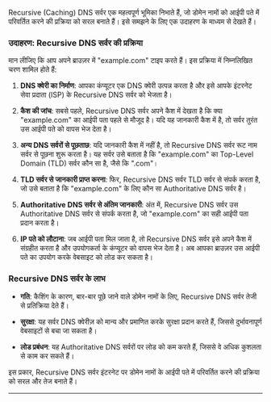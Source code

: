 
Recursive (Caching) DNS सर्वर एक महत्वपूर्ण भूमिका निभाते हैं, जो डोमेन नामों को आईपी पते में परिवर्तित करने की प्रक्रिया को सरल बनाते हैं। इसे समझने के लिए एक उदाहरण के माध्यम से देखते हैं।

### उदाहरण: Recursive DNS सर्वर की प्रक्रिया

मान लीजिए कि आप अपने ब्राउज़र में "example.com" टाइप करते हैं। इस प्रक्रिया में निम्नलिखित चरण शामिल होते हैं:

1. **DNS क्वेरी का निर्माण**: आपका कंप्यूटर एक DNS क्वेरी उत्पन्न करता है और इसे आपके इंटरनेट सेवा प्रदाता (ISP) के Recursive DNS सर्वर को भेजता है।

2. **कैश की जांच**: सबसे पहले, Recursive DNS सर्वर अपने कैश में देखता है कि क्या "example.com" का आईपी पता पहले से मौजूद है। यदि यह जानकारी कैश में है, तो सर्वर तुरंत उस आईपी पते को वापस भेज देता है।

3. **अन्य DNS सर्वरों से पूछताछ**: यदि जानकारी कैश में नहीं है, तो Recursive DNS सर्वर रूट नाम सर्वर से पूछना शुरू करता है। यह सर्वर उसे बताता है कि "example.com" का Top-Level Domain (TLD) सर्वर कौन सा है, जैसे कि ".com"।

4. **TLD सर्वर से जानकारी प्राप्त करना**: फिर, Recursive DNS सर्वर TLD सर्वर से संपर्क करता है, जो उसे बताता है कि "example.com" के लिए कौन सा Authoritative DNS सर्वर है।

5. **Authoritative DNS सर्वर से अंतिम जानकारी**: अंत में, Recursive DNS सर्वर उस Authoritative DNS सर्वर से संपर्क करता है, जो "example.com" का सही आईपी पता प्रदान करता है।

6. **IP पते को लौटाना**: जब आईपी पता मिल जाता है, तो Recursive DNS सर्वर इसे अपने कैश में संग्रहीत करता है और उपयोगकर्ता के कंप्यूटर को वापस भेज देता है। अब आपका ब्राउज़र उस आईपी पते का उपयोग करके वेबसाइट को लोड कर सकता है।

### Recursive DNS सर्वर के लाभ

- **गति**: कैशिंग के कारण, बार-बार पूछे जाने वाले डोमेन नामों के लिए, Recursive DNS सर्वर तेजी से प्रतिक्रिया देते हैं।

- **सुरक्षा**: यह सर्वर DNS क्वेरीज़ को मान्य और प्रमाणित करके सुरक्षा प्रदान करते हैं, जिससे दुर्भावनापूर्ण वेबसाइटों से बचा जा सकता है।

- **लोड प्रबंधन**: यह Authoritative DNS सर्वरों पर लोड को कम करते हैं, जिससे वे अधिक कुशलता से काम कर सकते हैं।

इस प्रकार, Recursive DNS सर्वर इंटरनेट पर डोमेन नामों के आईपी पते में परिवर्तित करने की प्रक्रिया को सरल और तेज बनाते हैं।

---
